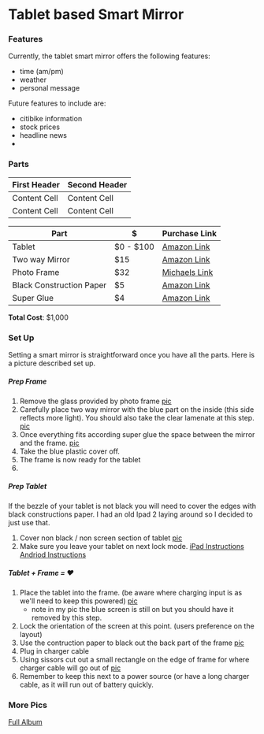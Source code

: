 # Tablet based Smart Mirror

### Features
Currently, the tablet smart mirror offers the following features:
* time (am/pm)
* weather
* personal message


Future features to include are:
* citibike information
* stock prices
* headline news
*
### Parts

| First Header  | Second Header |
| ------------- | ------------- |
| Content Cell  | Content Cell  |
| Content Cell  | Content Cell  |

|           Part         |     $   | Purchase Link |
|------------------------|---------|---------------|
|                   Tablet | $0 - $100 |      [Amazon Link](https://www.amazon.com/s/ref=nb_sb_noss_2?url=search-alias%3Daps&field-keywords=cheap+tablet)     |
|           Two way Mirror |    $15    |      [Amazon Link](https://www.amazon.com/12-Acrylic-See-Through-Mirror/dp/B017ONH3EG/ref=sr_1_1?ie=UTF8&qid=1477264646&sr=8-1&keywords=2+way+mirror)     |
|              Photo Frame |    $32    |      [Michaels Link](http://www.michaels.com/12x12-studio-decor-top-loading-shadowbox/10202509.html)     |
| Black Construction Paper |     $5    |      [Amazon Link](https://www.amazon.com/Tru-Ray-103061-Construction-Paper-Black/dp/B00563PXHQ/ref=sr_1_2?ie=UTF8&qid=1477264616&sr=8-2&keywords=black+construction+paper)     |
|               Super Glue |     $4    |      [Amazon Link](https://www.amazon.com/Kwik-503-012-02109-Super/dp/B01CGII1TA/ref=sr_1_13?dd=7Rk8VEn9ka3mgjsnhBPPoA%2C%2C&ddc_refnmnt=pfod&ie=UTF8&qid=1477264689&sr=8-13&keywords=super+glue&refinements=p_97%3A11292772011)     |

**Total Cost**: $1,000

### Set Up
Setting a smart mirror is straightforward once you have all the parts. Here is a picture described set up.

##### Prep Frame
1. Remove the glass provided by photo frame [pic](https://goo.gl/photos/aTA3xmnby9tKApt58)
2. Carefully place two way mirror with the blue part on the inside (this side reflects more light). You should also take the clear lamenate at this step. [pic](https://goo.gl/photos/QRETWZPJMGXqb4G3A)
3. Once everything fits according super glue the space between the mirror and the frame. [pic](https://photos.google.com/share/AF1QipOWYEunJczvNx9uMIEvRip_hoYWn0KDjw7O1IqNSG-rEMnRcBJqgU0f-tkfoAbxmg?key=WktYT0wzQ3NQWHBzbFNDbHVOU25NMnFqamplZjdn)
4. Take the blue plastic cover off.
5. The frame is now ready for the tablet
6. 
##### Prep Tablet
If the bezzle of your tablet is not black you will need to cover the edges with black constructions paper. I had an old Ipad 2 laying around so I decided to just use that.
1. Cover non black / non screen section of tablet [pic](https://goo.gl/photos/9WE22zzRmLZzvpeQ8)
2. Make sure you leave your tablet on next lock mode. [iPad Instructions](https://discussions.apple.com/thread/3640506?tstart=0) [Andriod Instructions](http://android.stackexchange.com/questions/98539/how-do-i-prevent-android-from-going-to-sleep) 

##### Tablet + Frame = ❤️
1. Place the tablet into the frame. (be aware where charging input is as we'll need to keep this powered) [pic](https://goo.gl/photos/ZZR9DvKtNqE37MyR7)
    * note in my pic the blue screen is still on but you should have it removed by this step. 
2. Lock the orientation of the screen at this point. (users preference on the layout)
3. Use the contruction paper to black out the back part of the frame [pic](https://goo.gl/photos/1qujFLaxwiTFiWGJ8)
4. Plug in charger cable 
5. Using sissors cut out a small rectangle on the edge of frame for where charger cable will go out of [pic](https://goo.gl/photos/GsFXs7QRPQTknCwi6)
6. Remember to keep this next to a power source (or have a long charger cable, as it will run out of battery quickly.


#### 





### More Pics
[Full Album](https://goo.gl/photos/aKjukZcMyCf219vb9)
